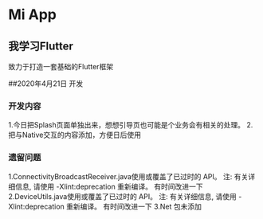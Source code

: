 # Mi App

## 我学习Flutter

致力于打造一套基础的Flutter框架

##2020年4月21日 开发

### 开发内容
1.今日把Splash页面单独出来，想想引导页也可能是个业务会有相关的处理。
2.把与Native交互的内容添加，方便日后使用

### 遗留问题
1.ConnectivityBroadcastReceiver.java使用或覆盖了已过时的 API。
  注: 有关详细信息, 请使用 -Xlint:deprecation 重新编译。
  有时间改进一下
2.DeviceUtils.java使用或覆盖了已过时的 API。
  注: 有关详细信息, 请使用 -Xlint:deprecation 重新编译。
  有时间改进一下
3.Net 包未添加

